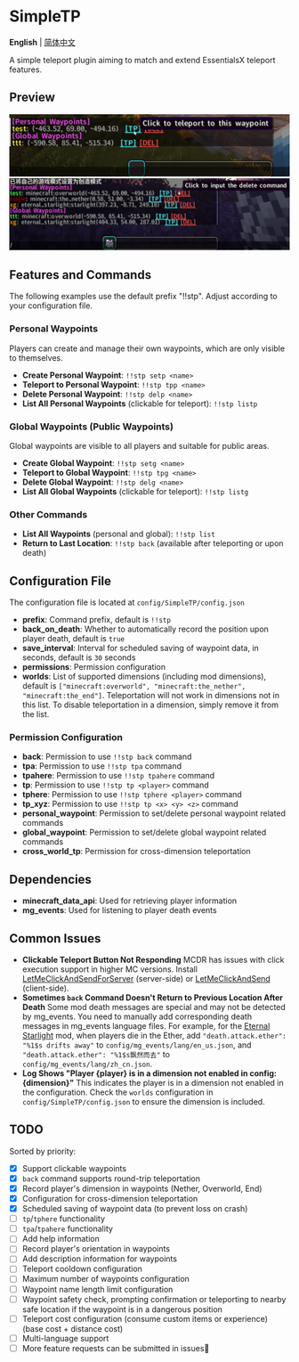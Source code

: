 # SimpleTP
**English** | [简体中文](README.zh.md)

A simple teleport plugin aiming to match and extend EssentialsX teleport features.

## Preview
![Teleport Button](image/README/1754023706691.png)
![Delete Button](image/README/1754125441339.png)

## Features and Commands
The following examples use the default prefix "!!stp". Adjust according to your configuration file.

### Personal Waypoints
Players can create and manage their own waypoints, which are only visible to themselves.
- **Create Personal Waypoint**: `!!stp setp <name>`
- **Teleport to Personal Waypoint**: `!!stp tpp <name>`
- **Delete Personal Waypoint**: `!!stp delp <name>`
- **List All Personal Waypoints** (clickable for teleport): `!!stp listp`

### Global Waypoints (Public Waypoints)
Global waypoints are visible to all players and suitable for public areas.
- **Create Global Waypoint**: `!!stp setg <name>`
- **Teleport to Global Waypoint**: `!!stp tpg <name>`
- **Delete Global Waypoint**: `!!stp delg <name>`
- **List All Global Waypoints** (clickable for teleport): `!!stp listg`

### Other Commands
- **List All Waypoints** (personal and global): `!!stp list`
- **Return to Last Location**: `!!stp back` (available after teleporting or upon death)

## Configuration File
The configuration file is located at `config/SimpleTP/config.json`
- **prefix**: Command prefix, default is `!!stp`
- **back_on_death**: Whether to automatically record the position upon player death, default is `true`
- **save_interval**: Interval for scheduled saving of waypoint data, in seconds, default is `30` seconds
- **permissions**: Permission configuration
- **worlds**: List of supported dimensions (including mod dimensions), default is `["minecraft:overworld", "minecraft:the_nether", "minecraft:the_end"]`. Teleportation will not work in dimensions not in this list. To disable teleportation in a dimension, simply remove it from the list.

### Permission Configuration
- **back**: Permission to use `!!stp back` command
- **tpa**: Permission to use `!!stp tpa` command
- **tpahere**: Permission to use `!!stp tpahere` command
- **tp**: Permission to use `!!stp tp <player>` command
- **tphere**: Permission to use `!!stp tphere <player>` command
- **tp_xyz**: Permission to use `!!stp tp <x> <y> <z>` command
- **personal_waypoint**: Permission to set/delete personal waypoint related commands
- **global_waypoint**: Permission to set/delete global waypoint related commands
- **cross_world_tp**: Permission for cross-dimension teleportation

## Dependencies
- **minecraft_data_api**: Used for retrieving player information
- **mg_events**: Used for listening to player death events

## Common Issues
- **Clickable Teleport Button Not Responding**
    MCDR has issues with click execution support in higher MC versions. Install [LetMeClickAndSendForServer](https://github.com/Fallen-Breath/LetMeClickAndSendForServer) (server-side) or [LetMeClickAndSend](https://github.com/Fallen-Breath/LetMeClickAndSend) (client-side).
- **Sometimes `back` Command Doesn't Return to Previous Location After Death**
    Some mod death messages are special and may not be detected by mg_events. You need to manually add corresponding death messages in mg_events language files. For example, for the [Eternal Starlight](https://www.curseforge.com/minecraft/mc-mods/eternal-starlight) mod, when players die in the Ether, add `"death.attack.ether": "%1$s drifts away"` to `config/mg_events/lang/en_us.json`, and `"death.attack.ether": "%1$s飘然而去"` to `config/mg_events/lang/zh_cn.json`.
- **Log Shows "Player {player} is in a dimension not enabled in config: {dimension}"**
    This indicates the player is in a dimension not enabled in the configuration. Check the `worlds` configuration in `config/SimpleTP/config.json` to ensure the dimension is included.

## TODO
Sorted by priority:
- [x] Support clickable waypoints
- [x] `back` command supports round-trip teleportation
- [x] Record player's dimension in waypoints (Nether, Overworld, End)
- [x] Configuration for cross-dimension teleportation
- [x] Scheduled saving of waypoint data (to prevent loss on crash)
- [ ] `tp`/`tphere` functionality
- [ ] `tpa`/`tpahere` functionality
- [ ] Add help information
- [ ] Record player's orientation in waypoints
- [ ] Add description information for waypoints
- [ ] Teleport cooldown configuration
- [ ] Maximum number of waypoints configuration
- [ ] Waypoint name length limit configuration
- [ ] Waypoint safety check, prompting confirmation or teleporting to nearby safe location if the waypoint is in a dangerous position
- [ ] Teleport cost configuration (consume custom items or experience) (base cost + distance cost)
- [ ] Multi-language support
- [ ] More feature requests can be submitted in issues🚀
